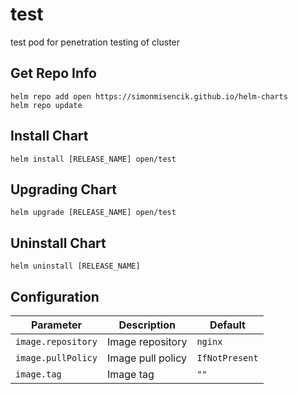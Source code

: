 # test

test pod for penetration testing of cluster

## Get Repo Info

```console
helm repo add open https://simonmisencik.github.io/helm-charts
helm repo update
```

## Install Chart

```console
helm install [RELEASE_NAME] open/test
```

## Upgrading Chart

```console
helm upgrade [RELEASE_NAME] open/test
```

## Uninstall Chart

```console
helm uninstall [RELEASE_NAME]
```

## Configuration

| Parameter | Description | Default |
|-----------|-------------|---------|
| `image.repository` | Image repository | `nginx` |
| `image.pullPolicy` | Image pull policy | `IfNotPresent` |
| `image.tag` | Image tag | `""` |
